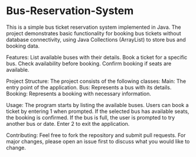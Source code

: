 # Bus-Reservation-System
This is a simple bus ticket reservation system implemented in Java. The project demonstrates basic functionality for booking bus tickets without database connectivity, using Java Collections (ArrayList) to store bus and booking data.

Features:
List available buses with their details.
Book a ticket for a specific bus.
Check availability before booking.
Confirm booking if seats are available.


Project Structure:
The project consists of the following classes:
Main: The entry point of the application.
Bus: Represents a bus with its details.
Booking: Represents a booking with necessary information.

Usage:
The program starts by listing the available buses.
Users can book a ticket by entering 1 when prompted.
If the selected bus has available seats, the booking is confirmed.
If the bus is full, the user is prompted to try another bus or date.
Enter 2 to exit the application.

Contributing:
Feel free to fork the repository and submit pull requests. For major changes, please open an issue first to discuss what you would like to change.
